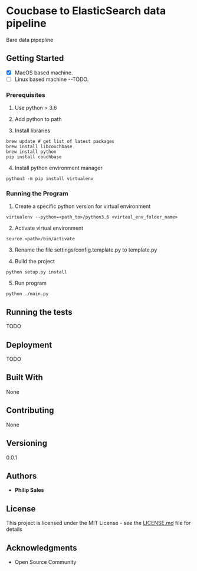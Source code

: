 # Coucbase to ElasticSearch data pipeline

Bare data pipepline 

## Getting Started

- [x] MacOS based machine. 
- [ ] Linux based machine --TODO. 

### Prerequisites

1. Use python > 3.6

2. Add python to path

3. Install libraries
```
brew update # get list of latest packages
brew install libcouchbase
brew install python
pip install couchbase
```

4. Install python environment manager 
```
python3 -m pip install virtualenv
```

### Running the Program

1. Create a specific python version for virtual environment 
```
virtualenv --python=<path_to>/python3.6 <virtaul_env_folder_name> 
```

2. Activate virtual environment 
```
source <path>/bin/activate 
```

3. Rename the file settings/config.template.py to template.py

4. Build the project
```
python setup.py install 
```

5. Run program 
```
python ./main.py
```

## Running the tests

TODO

## Deployment

TODO

## Built With

None

## Contributing

None

## Versioning

0.0.1

## Authors

* **Philip Sales** 

## License

This project is licensed under the MIT License - see the [LICENSE.md](LICENSE.md) file for details

## Acknowledgments

* Open Source Community 


